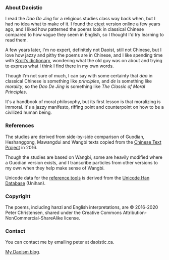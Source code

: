 ### About Daoistic

I read the _Dao De Jing_
for a religious studies class
way back when,
but I had no idea
what to make of it.
I found the
[ctext](https://ctext.org/dao-de-jing "Dao De Jing - The Chinese Text Project")
version online
a few years ago,
and I liked how patterned the poems look
in classical Chinese
compared to how vague they seem in English,
so I thought I'd try
learning to read them.

A few years later,
I'm no expert,
definitely not Daoist,
still not Chinese,
but I love how jazzy and pithy
the poems are in Chinese,
and I like spending time
with
[Kroll's dictionary](https://brill.com/view/title/20918 "A Student's Dictionary of Classical and Medieval Chinese"),
wondering what
the old guy
was on about
and trying to express
what I think I find there
in my own words.

Though I'm not sure of much,
I can say
with some certainty
that *dao* in classical Chinese
is something like *principles*,
and *de* is something like *morality*,
so the _Dao De Jing_ is something like
_The Classic of Moral Principles_.

It's a handbook of moral philosophy,
but its first lesson
is that moralizing is immoral.
It's a jazzy manifesto,
riffing point and counterpoint
on how to be
a civilized human being.

### References

The studies
are derived from
side-by-side comparison
of Guodian,
Heshanggong,
Mawangdui
and Wangbi
texts copied from the
[Chinese Text Project](https://ctext.org "ctext")
in 2016.

Though the studies
are based on Wangbi,
some are heavily modified
where a Guodian version exists,
and I transcribe particles
from other versions to my own
when they help make sense
of Wangbi.

Unicode data for the
[reference tools](https://daoistic.ca/unihan/dump "Unihan reference tools")
is derived from the
[Unicode Han Database](https://www.unicode.org/reports/tr38/ "tr38") (Unihan).

### Copyright

The poems,
including hanzi and English interpretations,
are © 2016-2020 Peter Christensen,
shared under the
Creative Commons
Attribution-NonCommercial-ShareAlike
license.

### Contact

You can contact me by emailing peter at daoistic.ca.

[My Daoism blog](/blog "Blogging the unbloggable").
